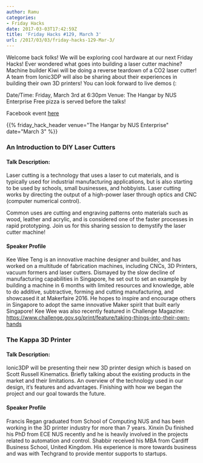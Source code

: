 ```yaml
---
author: Ramu
categories:
- Friday Hacks
date: 2017-03-03T17:42:59Z
title: 'Friday Hacks #129, March 3'
url: /2017/03/03/friday-hacks-129-Mar-3/
---
```


Welcome back folks! We will be exploring cool hardware at our next Friday Hacks! Ever wondered what goes into building a laser cutter machine? Machine builder Kiwi will be doing a reverse teardown of a CO2 laser cutter! A team from Ionic3DP will also be sharing about their experiences in building their own 3D printers! You can look forward to live demos (:

Date/Time: Friday, March 3rd at 6:30pm
Venue: The Hangar by NUS Enterprise
Free pizza is served before the talks!

Facebook event [here](https://www.facebook.com/events/139093879943292/)

{{% friday_hack_header venue="The Hangar by NUS Enterprise" date="March 3" %}}

### An Introduction to DIY Laser Cutters

#### Talk Description:

Laser cutting is a technology that uses a laser to cut materials, and is typically used for industrial manufacturing applications, but is also starting to be used by schools, small businesses, and hobbyists. Laser cutting works by directing the output of a high-power laser through optics and CNC (computer numerical control).

Common uses are cutting and engraving patterns onto materials such as wood, leather and acrylic, and is considered one of the faster processes in rapid prototyping. Join us for this sharing session to demystify the laser cutter machine!

#### Speaker Profile

Kee Wee Teng is an innovative machine designer and builder, and has worked on a multitude of fabrication machines, including CNCs, 3D Printers, vacuum formers and laser cutters. Dismayed by the slow decline of manufacturing capabilities in Singapore, he set out to set an example by building a machine in 6 months with limited resources and knowledge, able to do additive, subtractive, forming and cutting manufacturing, and showcased it at Makerfaire 2016. He hopes to inspire and encourage others in Singapore to adopt the same innovative Maker spirit that built early Singapore! Kee Wee was also recently featured in Challenge Magazine: https://www.challenge.gov.sg/print/feature/taking-things-into-their-own-hands

### The Kappa 3D Printer

#### Talk Description:

Ionic3DP will be presenting their new 3D printer design which is based on Scott Russell Kinematics. Briefly talking about the existing products in the market and their limitations. An overview of the technology used in our design, it’s features and advantages. Finishing with how we began the project and our goal towards the future.

#### Speaker Profile

Francis Regan graduated from School of Computing NUS and has been working in the 3D printer industry for more than 7 years. Xinxin Du finished his PhD from ECE NUS recently and he is heavily involved in the projects related to automation and control. Shabbir received his MBA from Cardiff Business School, United Kingdom. His experience is more towards business and was with Techgrand to provide mentor supports to startups.